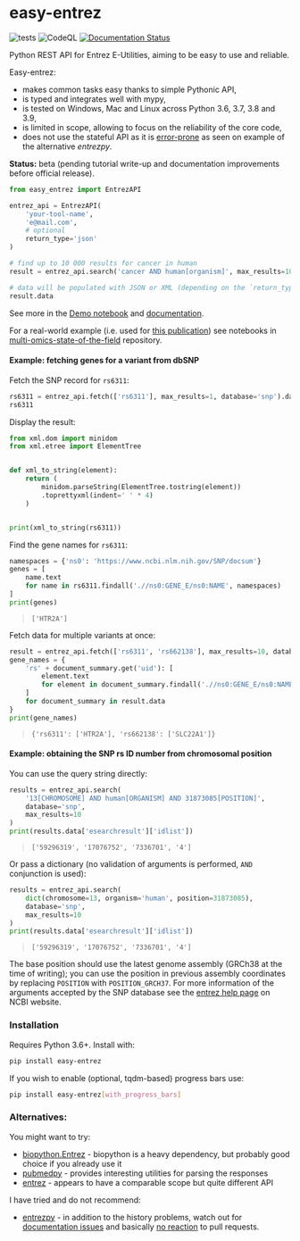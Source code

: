 # easy-entrez

![tests](https://github.com/krassowski/easy-entrez/workflows/tests/badge.svg)
![CodeQL](https://github.com/krassowski/easy-entrez/workflows/CodeQL/badge.svg)
[![Documentation Status](https://readthedocs.org/projects/easy-entrez/badge/?version=latest)](https://easy-entrez.readthedocs.io/en/latest/?badge=latest)

Python REST API for Entrez E-Utilities, aiming to  be easy to use and reliable.

Easy-entrez:

- makes common tasks easy thanks to simple Pythonic API,
- is typed and integrates well with mypy,
- is tested on Windows, Mac and Linux across Python 3.6, 3.7, 3.8 and 3.9,
- is limited in scope, allowing to focus on the reliability of the core code,
- does not use the stateful API as it is [error-prone](https://gitlab.com/ncbipy/entrezpy/-/issues/7) as seen on example of the alternative *entrezpy*.


**Status:** beta (pending tutorial write-up and documentation improvements before official release).

```python
from easy_entrez import EntrezAPI

entrez_api = EntrezAPI(
    'your-tool-name',
    'e@mail.com',
    # optional
    return_type='json'
)

# find up to 10 000 results for cancer in human
result = entrez_api.search('cancer AND human[organism]', max_results=10_000)

# data will be populated with JSON or XML (depending on the `return_type` value)
result.data
```

See more in the [Demo notebook](./Demo.ipynb) and [documentation](https://easy-entrez.readthedocs.io/en/latest).

For a real-world example (i.e. used for [this publication](https://www.frontiersin.org/articles/10.3389/fgene.2020.610798/full)) see notebooks in [multi-omics-state-of-the-field](https://github.com/krassowski/multi-omics-state-of-the-field) repository.

#### Example: fetching genes for a variant from dbSNP 

Fetch the SNP record for `rs6311`:

```python
rs6311 = entrez_api.fetch(['rs6311'], max_results=1, database='snp').data[0]
rs6311
```

Display the result:

```python
from xml.dom import minidom
from xml.etree import ElementTree


def xml_to_string(element):
    return (
        minidom.parseString(ElementTree.tostring(element))
        .toprettyxml(indent=' ' * 4)
    )


print(xml_to_string(rs6311))
```

Find the gene names for `rs6311`:

```python
namespaces = {'ns0': 'https://www.ncbi.nlm.nih.gov/SNP/docsum'}
genes = [
    name.text
    for name in rs6311.findall('.//ns0:GENE_E/ns0:NAME', namespaces)
]
print(genes)
```

> `['HTR2A']`

Fetch data for multiple variants at once:

```python
result = entrez_api.fetch(['rs6311', 'rs662138'], max_results=10, database='snp')
gene_names = {
    'rs' + document_summary.get('uid'): [
        element.text
        for element in document_summary.findall('.//ns0:GENE_E/ns0:NAME', namespaces)
    ]
    for document_summary in result.data
}
print(gene_names)
```

> `{'rs6311': ['HTR2A'], 'rs662138': ['SLC22A1']}`

#### Example: obtaining the SNP rs ID number from chromosomal position

You can use the query string directly:

```python
results = entrez_api.search(
    '13[CHROMOSOME] AND human[ORGANISM] AND 31873085[POSITION]',
    database='snp',
    max_results=10
)
print(results.data['esearchresult']['idlist'])
```

> `['59296319', '17076752', '7336701', '4']`

Or pass a dictionary (no validation of arguments is performed, `AND` conjunction is used):

```python
results = entrez_api.search(
    dict(chromosome=13, organism='human', position=31873085),
    database='snp',
    max_results=10
)
print(results.data['esearchresult']['idlist'])
```

> `['59296319', '17076752', '7336701', '4']`

The base position should use the latest genome assembly (GRCh38 at the time of writing);
you can use the position in previous assembly coordinates by replacing `POSITION` with `POSITION_GRCH37`.
For more information of the arguments accepted by the SNP database see the [entrez help page](https://www.ncbi.nlm.nih.gov/snp/docs/entrez_help/) on NCBI website.

### Installation

Requires Python 3.6+. Install with:


```bash
pip install easy-entrez
```

If you wish to enable (optional, tqdm-based) progress bars use:

```bash
pip install easy-entrez[with_progress_bars]
```

### Alternatives:

You might want to try:

- [biopython.Entrez](https://biopython.org/docs/1.74/api/Bio.Entrez.html) - biopython is a heavy dependency, but probably good choice if you already use it
- [pubmedpy](https://github.com/dhimmel/pubmedpy) - provides interesting utilities for parsing the responses
- [entrez](https://github.com/jordibc/entrez) - appears to have a comparable scope but quite different API

I have tried and do not recommend:

- [entrezpy](https://gitlab.com/ncbipy/entrezpy) - in addition to the history problems, watch out for [documentation issues](https://gitlab.com/ncbipy/entrezpy/-/issues/8) and basically [no reaction](https://gitlab.com/ncbipy/entrezpy/-/merge_requests/1) to pull requests.
